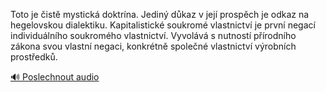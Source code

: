 
Toto je čistě mystická doktrína. Jediný důkaz v její prospěch je odkaz na hegelovskou dialektiku. Kapitalistické soukromé vlastnictví je první negací individuálního soukromého vlastnictví. Vyvolává s nutností přírodního zákona svou vlastní negaci, konkrétně společné vlastnictví výrobních prostředků.

[🔊 Poslechnout audio](/data/7-paragraphs/audio/chapter_25/para_003-Toto-je-ist-mystick-doktrna-Jedin-dkaz-v-je.mp3)
